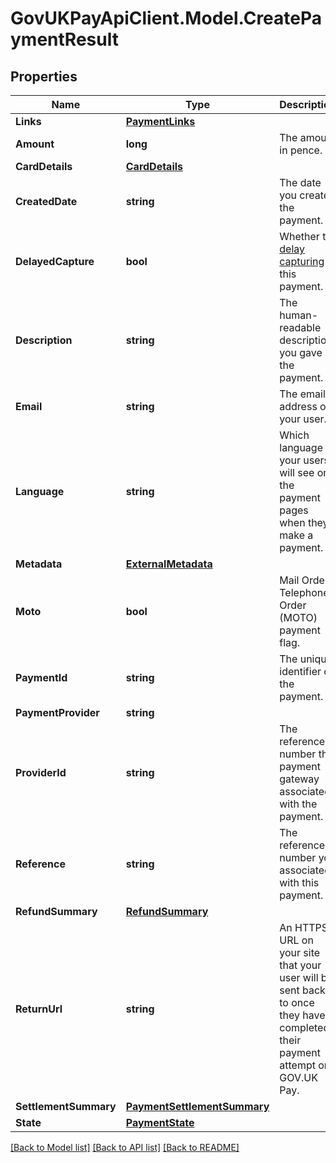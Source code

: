 # GovUKPayApiClient.Model.CreatePaymentResult

## Properties

Name | Type | Description | Notes
------------ | ------------- | ------------- | -------------
**Links** | [**PaymentLinks**](PaymentLinks.md) |  | [optional] 
**Amount** | **long** | The amount in pence. | [optional] 
**CardDetails** | [**CardDetails**](CardDetails.md) |  | [optional] 
**CreatedDate** | **string** | The date you created the payment. | [optional] 
**DelayedCapture** | **bool** | Whether to [delay capturing](https://docs.payments.service.gov.uk/optional_features/delayed_capture/) this payment. | [optional] [readonly] 
**Description** | **string** | The human-readable description you gave the payment. | [optional] 
**Email** | **string** | The email address of your user. | [optional] 
**Language** | **string** | Which language your users will see on the payment pages when they make a payment. | [optional] 
**Metadata** | [**ExternalMetadata**](ExternalMetadata.md) |  | [optional] 
**Moto** | **bool** | Mail Order / Telephone Order (MOTO) payment flag. | [optional] 
**PaymentId** | **string** | The unique identifier of the payment. | [optional] 
**PaymentProvider** | **string** |  | [optional] 
**ProviderId** | **string** | The reference number the payment gateway associated with the payment. | [optional] 
**Reference** | **string** | The reference number you associated with this payment. | [optional] 
**RefundSummary** | [**RefundSummary**](RefundSummary.md) |  | [optional] 
**ReturnUrl** | **string** | An HTTPS URL on your site that your user will be sent back to once they have completed their payment attempt on GOV.UK Pay. | [optional] 
**SettlementSummary** | [**PaymentSettlementSummary**](PaymentSettlementSummary.md) |  | [optional] 
**State** | [**PaymentState**](PaymentState.md) |  | [optional] 

[[Back to Model list]](../README.md#documentation-for-models) [[Back to API list]](../README.md#documentation-for-api-endpoints) [[Back to README]](../README.md)

